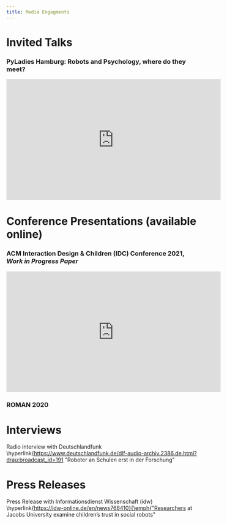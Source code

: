 ```yaml
---
title: Media Engagments
---
```


# Invited Talks

### PyLadies Hamburg: Robots and Psychology, where do they meet?

<iframe width="560" height="315" src="https://www.youtube.com/embed/AA573F7yBFE?start=195" title="YouTube video player" frameborder="0" allow="accelerometer; autoplay; clipboard-write; encrypted-media; gyroscope; picture-in-picture" allowfullscreen></iframe>

# Conference Presentations (available online)

### ACM Interaction Design & Children (IDC) Conference 2021, *Work in Progress Paper*

<iframe width="560" height="315" src="https://www.youtube.com/embed/azfNuswcuSQ" title="YouTube video player" frameborder="0" allow="accelerometer; autoplay; clipboard-write; encrypted-media; gyroscope; picture-in-picture" allowfullscreen></iframe>

### ROMAN 2020


# Interviews

Radio interview with Deutschlandfunk \hyperlink{https://www.deutschlandfunk.de/dlf-audio-archiv.2386.de.html?drau:broadcast_id=191 "Roboter an Schulen erst in der Forschung"

# Press Releases

Press Release with Informationsdienst Wissenschaft (idw) \hyperlink{https://idw-online.de/en/news766410}{\emph{"Researchers at Jacobs University examine children’s trust in social robots"
